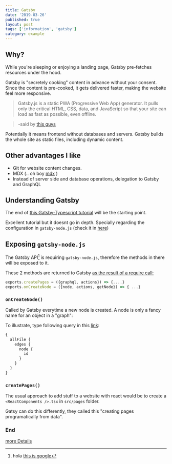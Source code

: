 ```yaml
---
title: Gatsby
date: '2019-03-26'
published: true
layout: post
tags: ['information', 'gatsby']
category: example
---
```


## Why?

While you're sleeping or enjoying a landing page, Gatsby pre-fetches resources under the hood.

Gatsby is "secretely cooking" content in advance without your consent.
Since the content is pre-cooked, it gets delivered faster, making the website feel more responsive.

> Gatsby.js is a static PWA (Progressive Web App) generator.
> It pulls only the critical HTML, CSS, data, and JavaScript
> so that your site can load as fast as possible, even offline.

> -said by [this guys](https://snipcart.com/blog/choose-best-static-site-generator)

Potentially it means frontend without databases and servers.
Gatsby builds the whole site as static files,
including dynamic content.

## Other advantages I like


* Git for website content changes.
* MDX (.. oh boy [mdx](/understanding_mdx/) )
* Instead of server side and database operations, delegation to Gatsby and GraphQL

## Understanding Gatsby


The end of [this Gatsby-Typescript tutorial](https://jeffrafter.com/gatsby-with-typescript/ "Tutorial gatsby-typescript-graphql")
will be the starting point.

Excellent tutorial but it doesnt go in depth.
Specially regarding the configuration in `gatsby-node.js` (check it in
[here](https://github.com/nvegater/nvegater.me/blob/master/gatsby-node.js))

## Exposing `gatsby-node.js`

The Gatsby API[^dotfiles] is requiring `gatsby-node.js`, therefore the methods in there will be exposed to it.

These 2 methods are returned to Gatsby [as the result of a require call:](https://stackoverflow.com/questions/5311334/what-is-the-purpose-of-node-js-module-exports-and-how-do-you-use-it)

[^dotfiles]: hola [this is google](www.google.com)

```js
exports.createPages = ({graphql, actions}) => {....}
exports.onCreateNode = ({node, actions, getNode}) => { ...}
```

### `onCreateNode()`

Called by Gatsby everytime a new node is created.
A node is only a fancy name for an object in a "graph":

To illustrate, type following query in this [link](http://localhost:8000/___graphql):

```graphql
{
  allFile {
    edges {
      node {
        id
      }
    }
  }
}
```

### `createPages()`

The usual approach to add stuff to a website with react would be
to create a `<ReactComponents />.tsx` in `src/pages` folder.


Gatsy can do this differently, they called this
"creating pages programatically from data".

### End


[more Details](https://www.gatsbyjs.org/tutorial/part-seven/)




